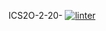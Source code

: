 ICS2O-2-20-
[![linter](https://github.com/Tanush-gautam/ICS2O-2-20-/workflows/linter/badge.svg)](https://github.com/marketplace/actions/super-linter) 
